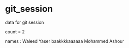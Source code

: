 # git_session
data for git session



count = 2

names :
Waleed Yaser
baakkkkaaaaaa Mohammed Ashour
